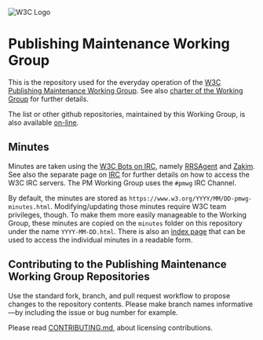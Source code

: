 
![W3C Logo](https://www.w3.org/Icons/w3c_home)

# Publishing Maintenance Working Group

This is the repository used for the everyday operation of the [W3C Publishing Maintenance Working Group](https://www.w3.org/groups/wg/pm). See also [charter of the Working Group](https://www.w3.org/2023/06/pmwg-charter.html) for further details.

The list or other github repositories, maintained by this Working Group, is also available [on-line](https://beta.w3.org/groups/wg/pm/tools/).

## Minutes

Minutes are taken using the [W3C Bots on IRC](https://www.w3.org/2008/04/scribe.html), namely [RRSAgent](https://www.w3.org/2002/03/RRSAgent) and [Zakim](https://www.w3.org/2001/12/zakim-irc-bot.html). See also the separate page on [IRC](https://www.w3.org/Project/IRC/) for further details on how to access the W3C IRC servers. The PM Working Group uses the `#pmwg` IRC Channel.

By default, the minutes are stored as `https://www.w3.org/YYYY/MM/DD-pmwg-minutes.html`. Modifying/updating those minutes require W3C team privileges, though. To make them more easily manageable to the Working Group, these minutes are copied on the `minutes` folder on this repository under the name `YYYY-MM-DD.html`. There is also an [index page](https://w3c.github.io/pmwg/minutes/index.html) that can be used to access the individual minutes in a readable form.

## Contributing to the Publishing Maintenance Working Group Repositories

Use the standard fork, branch, and pull request workflow to propose changes to the repository contents. Please make branch names informative—by including the issue or bug number for example.

Please read [CONTRIBUTING.md](CONTRIBUTING.md), about licensing contributions.


